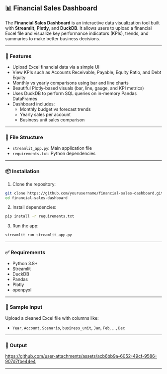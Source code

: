 ## 📊 Financial Sales Dashboard

The **Financial Sales Dashboard** is an interactive data visualization tool built with **Streamlit**, **Plotly**, and **DuckDB**. It allows users to upload a financial Excel file and visualize key performance indicators (KPIs), trends, and summaries to make better business decisions.

---

### 🔧 Features

- Upload Excel financial data via a simple UI
- View KPIs such as Accounts Receivable, Payable, Equity Ratio, and Debt Equity
- Monthly vs yearly comparisons using bar and line charts
- Beautiful Plotly-based visuals (bar, line, gauge, and KPI metrics)
- Uses DuckDB to perform SQL queries on in-memory Pandas DataFrames
- Dashboard includes:
  - Monthly budget vs forecast trends
  - Yearly sales per account
  - Business unit sales comparison

---

### 📁 File Structure

- `streamlit_app.py`: Main application file
- `requirements.txt`: Python dependencies

---

### 📦 Installation

1. Clone the repository:

```bash
git clone https://github.com/yourusername/financial-sales-dashboard.git
cd financial-sales-dashboard
```

2. Install dependencies:

```bash
pip install -r requirements.txt
```

3. Run the app:

```bash
streamlit run streamlit_app.py
```

---

### ✅ Requirements

- Python 3.8+
- Streamlit
- DuckDB
- Pandas
- Plotly
- openpyxl

---

### 📂 Sample Input

Upload a cleaned Excel file with columns like:
- `Year`, `Account`, `Scenario`, `business_unit`, `Jan`, `Feb`, ..., `Dec`

---

### 📸 Output


https://github.com/user-attachments/assets/acb6bb9a-6052-49cf-9586-907d7fbe44e4




---
